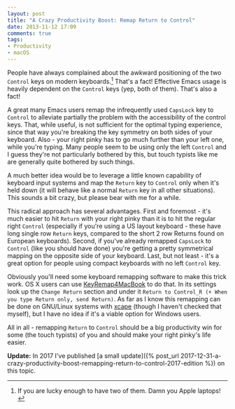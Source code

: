 ```yaml
---
layout: post
title: "A Crazy Productivity Boost: Remap Return to Control"
date: 2013-11-12 17:09
comments: true
tags:
- Productivity
- macOS
---
```


People have always complained about the awkward positioning of
the two `Control` keys on modern keyboards.[^1] That's a fact! Effective Emacs
usage is heavily dependent on the `Control` keys (yep, both of
them). That's also a fact!

A great many Emacs users remap the infrequently used `CapsLock` key to
`Control` to alleviate partially the problem with the accessibility of
the control keys. That, while useful, is not sufficient for the
optimal typing experience, since that way you're breaking the key
symmetry on both sides of your keyboard. Also - your right pinky has
to go much further than your left one, while you're typing. Many
people seem to be using only the left `Control` and I guess they're
not particularly bothered by this, but touch typists like me are
generally quite bothered by such things.

A much better idea would be to leverage a little known capability of
keyboard input systems and map the `Return` key to `Control` only
when it's held down (it will behave like a normal `Return` key in all
other situations). This sounds a bit crazy, but please bear with me for a while.

This radical approach has several advantages.  First and foremost -
it's much easier to hit `Return` with your right pinky than it is to
hit the regular right `Control` (especially if you're using a US
layout keyboard - these have long single row `Return` keys, compared
to the short 2 row Returns found on European keyboards). Second, if
you've already remapped `CapsLock` to `Control` (like you should have
done) you're getting a pretty symmetrical mapping on the opposite side
of your keyboard. Last, but not least - it's a great option for people
using compact keyboards with no left `Control` key.

Obviously you'll need some keyboard remapping software to make this
trick work. OS X users can use
[KeyRemap4MacBook](http://pqrs.org/macosx/keyremap4macbook/) to do
that.  In its settings look up the `Change Return` section and under
it `Return to Control_R (+ When you type Return only, send
Return)`. As far as I know this remapping can be done on GNU/Linux systems with [xcape](https://github.com/alols/xcape)
(though I haven't checked that myself), but I have no idea if it's a viable option for Windows users.

All in all - remapping `Return` to `Control` should be a big
productivity win for some (the touch typists) of you and should make
your right pinky's life easier.

**Update:** In 2017 I've published [a small update]({% post_url 2017-12-31-a-crazy-productivity-boost-remapping-return-to-control-2017-edition %}) on this topic.

[^1]: If you are lucky enough to have two of them. Damn you Apple laptops!
